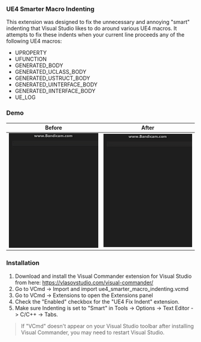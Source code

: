 ### UE4 Smarter Macro Indenting
This extension was designed to fix the unnecessary and annoying "smart" indenting that Visual Studio likes to do around various UE4 macros. It attempts to fix these indents when your current line proceeds any of the following UE4 macros:
* UPROPERTY
* UFUNCTION
* GENERATED_BODY
* GENERATED_UCLASS_BODY
* GENERATED_USTRUCT_BODY
* GENERATED_UINTERFACE_BODY
* GENERATED_IINTERFACE_BODY
* UE_LOG

### Demo
| Before | After |
| --- | --- |
| ![Example](resources/ue4_smarter_macro_indenting_off.gif "Normal Smart Indention in Visual Studio") | ![Example](resources/ue4_smarter_macro_indenting_on.gif "Extension enabled") |

### Installation

1. Download and install the Visual Commander extension for Visual Studio from here: https://vlasovstudio.com/visual-commander/
2. Go to VCmd -> Import and import ue4_smarter_macro_indenting.vcmd
3. Go to VCmd -> Extensions to open the Extensions panel
4. Check the "Enabled" checkbox for the "UE4 Fix Indent" extension.
5. Make sure Indenting is set to "Smart" in Tools -> Options -> Text Editor -> C/C++ -> Tabs.

> If "VCmd" doesn't appear on your Visual Studio toolbar after installing Visual Commander, you may need to restart Visual Studio.
